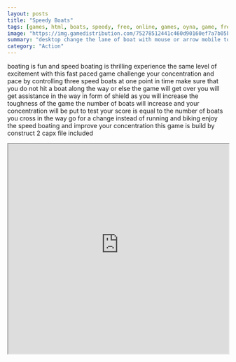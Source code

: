 ```yaml
---
layout: posts
title: "Speedy Boats"
tags: [games, html, boats, speedy, free, online, games, oyna, game, free, games, play, play, games]
image: "https://img.gamedistribution.com/75278512441c460d90160ef7a7b05bdd.jpg"
summary: "desktop change the lane of boat with mouse or arrow mobile touch and drag the boat to a different lane  free online games oyna game free games play play games"
category: "Action"
---
```


boating is fun and speed boating is thrilling experience the same level of excitement with this fast paced game challenge your concentration and pace by controlling three speed boats at one point in time make sure that you do not hit a boat along the way or else the game will get over you will get assistance in the way in form of shield as you will increase the toughness of the game the number of boats will increase and your concentration will be put to test your score is equal to the number of boats you cross in the way go for a change instead of running and biking enjoy the speed boating and improve your concentration this game is build by construct 2 capx file included

<iframe width="100%" height="480px;" src="https://html5.gamedistribution.com/75278512441c460d90160ef7a7b05bdd/"></iframe>
